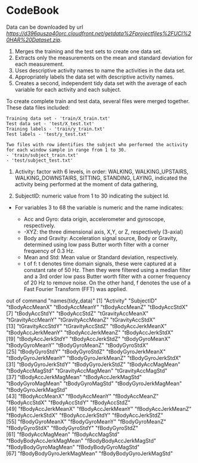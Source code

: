 
CodeBook
==============

Data can be downloaded by url *https://d396qusza40orc.cloudfront.net/getdata%2Fprojectfiles%2FUCI%20HAR%20Dataset.zip*. 

1. Merges the training and the test sets to create one data set.
2. Extracts only the measurements on the mean and standard deviation for each measurement.
3. Uses descriptive activity names to name the activities in the data set.
4. Appropriately labels the data set with descriptive activity names. 
5. Creates a second, independent tidy data set with the average of each variable for each activity and each subject.

To create complete train and test data, several files were merged together. These data files included:

	Training data set - 'train/X_train.txt'
	Test data set - 'test/X_test.txt'
	Training labels - 'train/y_train.txt'
	Test labels - 'test/y_test.txt'
 
	Two files with row identifies the subject who performed the activity for each window sample in range from 1 to 30. 
	- 'train/subject_train.txt'
	- 'test/subject_test.txt'

1. Activity: factor with 6 levels, in order: WALKING, WALKING_UPSTAIRS, WALKING_DOWNSTAIRS, SITTING, STANDING, LAYING,
             indicated the activity being performed at the moment of data gathering,

2. SubjectID: numeric value from 1 to 30 indicating the subject Id.

* For variables 3 to 68 the variable is numeric and the name indicates:

    * Acc and Gyro: data origin, accelerometer and gyroscope, respectively.
    * -XYZ: the three dimensional axis, X,Y, or Z, respectively (3-axial)
    * Body and Gravity: Acceleration signal source, Body or Gravity,
                        determined using low pass Butter worth filter with a corner frequency of 0.3 Hz. 
    * Mean and Std: Mean value or Standard deviation, respectively.
    * t of f: t denotes time domain signals, these were captured at a constant rate of 50 Hz.
                Then they were filtered using a median filter and a 3rd order low pass Butter worth filter
                with a corner frequency of 20 Hz to remove noise. On the other hand, f denotes the use of a
                Fast Fourier Transform (FFT) was applied.

out of command "names(tidy_data)"
 [1] "Activity"                 "SubjectID"                "tBodyAccMeanX"            "tBodyAccMeanY"            "tBodyAccMeanZ"            "tBodyAccStdX"            
 [7] "tBodyAccStdY"             "tBodyAccStdZ"             "tGravityAccMeanX"         "tGravityAccMeanY"         "tGravityAccMeanZ"         "tGravityAccStdX"         
[13] "tGravityAccStdY"          "tGravityAccStdZ"          "tBodyAccJerkMeanX"        "tBodyAccJerkMeanY"        "tBodyAccJerkMeanZ"        "tBodyAccJerkStdX"        
[19] "tBodyAccJerkStdY"         "tBodyAccJerkStdZ"         "tBodyGyroMeanX"           "tBodyGyroMeanY"           "tBodyGyroMeanZ"           "tBodyGyroStdX"           
[25] "tBodyGyroStdY"            "tBodyGyroStdZ"            "tBodyGyroJerkMeanX"       "tBodyGyroJerkMeanY"       "tBodyGyroJerkMeanZ"       "tBodyGyroJerkStdX"       
[31] "tBodyGyroJerkStdY"        "tBodyGyroJerkStdZ"        "tBodyAccMagMean"          "tBodyAccMagStd"           "tGravityAccMagMean"       "tGravityAccMagStd"       
[37] "tBodyAccJerkMagMean"      "tBodyAccJerkMagStd"       "tBodyGyroMagMean"         "tBodyGyroMagStd"          "tBodyGyroJerkMagMean"     "tBodyGyroJerkMagStd"     
[43] "fBodyAccMeanX"            "fBodyAccMeanY"            "fBodyAccMeanZ"            "fBodyAccStdX"             "fBodyAccStdY"             "fBodyAccStdZ"            
[49] "fBodyAccJerkMeanX"        "fBodyAccJerkMeanY"        "fBodyAccJerkMeanZ"        "fBodyAccJerkStdX"         "fBodyAccJerkStdY"         "fBodyAccJerkStdZ"        
[55] "fBodyGyroMeanX"           "fBodyGyroMeanY"           "fBodyGyroMeanZ"           "fBodyGyroStdX"            "fBodyGyroStdY"            "fBodyGyroStdZ"           
[61] "fBodyAccMagMean"          "fBodyAccMagStd"           "fBodyBodyAccJerkMagMean"  "fBodyBodyAccJerkMagStd"   "fBodyBodyGyroMagMean"     "fBodyBodyGyroMagStd"     
[67] "fBodyBodyGyroJerkMagMean" "fBodyBodyGyroJerkMagStd" 